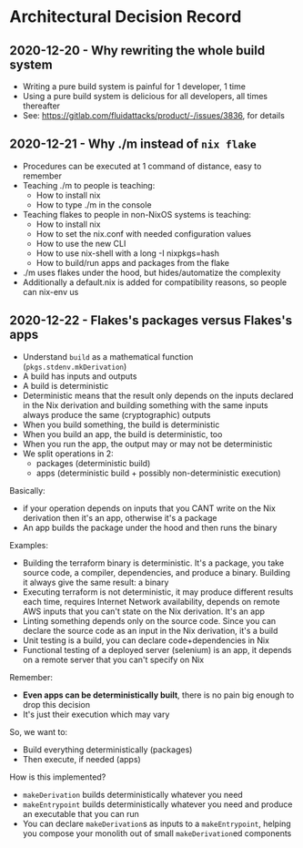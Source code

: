 # Architectural Decision Record

## 2020-12-20 - Why rewriting the whole build system

- Writing a pure build system is painful for 1 developer, 1 time
- Using a pure build system is delicious for all developers, all times thereafter
- See: https://gitlab.com/fluidattacks/product/-/issues/3836, for details

## 2020-12-21 - Why ./m instead of `nix flake`

- Procedures can be executed at 1 command of distance, easy to remember
- Teaching ./m to people is teaching:
  - How to install nix
  - How to type ./m in the console
- Teaching flakes to people in non-NixOS systems is teaching:
  - How to install nix
  - How to set the nix.conf with needed configuration values
  - How to use the new CLI
  - How to use nix-shell with a long -I nixpkgs=hash
  - How to build/run apps and packages from the flake
- ./m uses flakes under the hood, but hides/automatize the complexity
- Additionally a default.nix is added for compatibility reasons,
  so people can nix-env us

## 2020-12-22 - Flakes's packages versus Flakes's apps

- Understand `build` as a mathematical function (`pkgs.stdenv.mkDerivation`)
- A build has inputs and outputs
- A build is deterministic
- Deterministic means that the result only depends on the
  inputs declared in the Nix derivation
  and building something with the same inputs always produce
  the same (cryptographic) outputs
- When you build something, the build is deterministic
- When you build an app, the build is deterministic, too
- When you run the app, the output may or may not be deterministic
- We split operations in 2:
  - packages (deterministic build)
  - apps (deterministic build + possibly non-deterministic execution)

Basically:
- if your operation depends on inputs that you CANT write on the Nix derivation then it's an app, otherwise it's a package
- An app builds the package under the hood and then runs the binary

Examples:
- Building the terraform binary is deterministic. It's a package, you take
  source code, a compiler, dependencies, and produce a binary. Building it
  always give the same result: a binary
- Executing terraform is not deterministic, it may produce different results each time, requires Internet Network availability,
  depends on remote AWS inputs that you can't state on the Nix derivation. It's an app
- Linting something depends only on the source code.
  Since you can declare the source code as an input in the Nix derivation,
  it's a build
- Unit testing is a build, you can declare code+dependencies in Nix
- Functional testing of a deployed server (selenium) is an app,
  it depends on a remote server that you can't specify on Nix

Remember:
- **Even apps can be deterministically built**,
  there is no pain big enough to drop this decision
- It's just their execution which may vary

So, we want to:
- Build everything deterministically (packages)
- Then execute, if needed (apps)

How is this implemented?
- `makeDerivation` builds deterministically whatever you need
- `makeEntrypoint` builds deterministically whatever you need and
  produce an executable that you can run
- You can declare `makeDerivation`s as inputs to a `makeEntrypoint`,
  helping you compose your monolith out of small `makeDerivation`ed components
